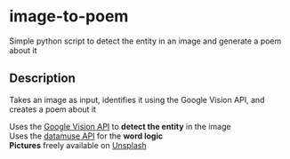 # image-to-poem
Simple python script to detect the entity in an image and generate a poem about it  
  
## Description
Takes an image as input, identifies it using the Google Vision API, and creates a poem about it  
  
Uses the [Google Vision API](https://cloud.google.com/vision/) to **detect the entity** in the image  
Uses the [datamuse API](http://www.datamuse.com/api/) for the **word logic**  
**Pictures** freely available on [Unsplash](https://unsplash.com/)